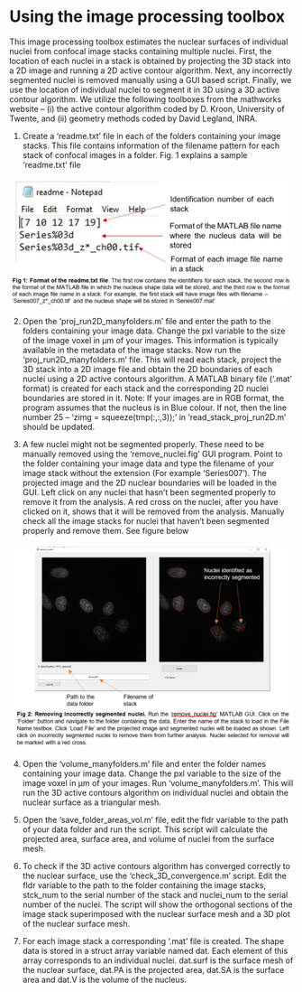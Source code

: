 # Using the image processing toolbox

This image processing toolbox estimates the nuclear surfaces of individual nuclei from confocal image stacks containing multiple nuclei. First, the location of each nuclei in a stack is obtained by projecting the 3D stack into a 2D image and running a 2D active contour algorithm. Next, any incorrectly segmented nuclei is removed manually using a GUI based script. Finally, we use the location of individual nuclei to segment it in 3D using a 3D active contour algorithm. We utilize the following toolboxes from the mathworks website – (i) the active contour algorithm coded by D. Kroon, University of Twente, and (ii) geometry methods coded by David Legland, INRA. 

1.	Create a ‘readme.txt’ file in each of the folders containing your image stacks. This file contains information of the filename pattern for each stack of confocal images in a folder. Fig. 1 explains a sample ‘readme.txt’ file

<img src="https://github.com/iitgoa-ml/3d-cells-nuclei-segmentation/blob/master/nuclei/watershed_active_snakes/img/img_1.PNG" style="width: 800px; height: auto;">

2.  Open the ‘proj_run2D_manyfolders.m’ file and enter the path to the folders containing your image data. Change the pxl variable to the size of the image voxel in μm of your images. This information is typically available in the metadata of the image stacks. Now run the ‘proj_run2D_manyfolders.m’ file. This will read each stack, project the 3D stack into a 2D image file and obtain the 2D boundaries of each nuclei using a 2D active contours algorithm. A MATLAB binary file (‘.mat’ format) is created for each stack and the corresponding 2D nuclei boundaries are stored in it. Note: If your images are in RGB format, the program assumes that the nucleus is in Blue colour. If not, then the line number 25 – ‘zimg = squeeze(tmp(:,:,3));’ in ‘read_stack_proj_run2D.m’ should be updated.

3.	A few nuclei might not be segmented properly. These need to be manually removed using the ‘remove_nuclei.fig’ GUI program. Point to the folder containing your image data and type the filename of your image stack without the extension (For example ‘Series007’). The projected image and the 2D nuclear boundaries will be loaded in the GUI. Left click on any nuclei that hasn’t been segmented properly to remove it from the analysis. A red cross on the nuclei, after you have clicked on it, shows that it will be removed from the analysis. Manually check all the image stacks for nuclei that haven’t been segmented properly and remove them. See figure below

<img src="https://github.com/iitgoa-ml/3d-cells-nuclei-segmentation/blob/master/nuclei/watershed_active_snakes/img/img_2.PNG" style="width: 800px; height: auto;">

4.	Open the ‘volume_manyfolders.m’ file and enter the folder names containing your image data. Change the pxl variable to the size of the image voxel in μm of your images. Run ‘volume_manyfolders.m’. This will run the 3D active contours algorithm on individual nuclei and obtain the nuclear surface as a triangular mesh.

5.	Open the ‘save_folder_areas_vol.m’ file, edit the fldr variable to the path of your data folder and run the script. This script will calculate the projected area, surface area, and volume of nuclei from the surface mesh.

6.	To check if the 3D active contours algorithm has converged correctly to the nuclear surface, use the ‘check_3D_convergence.m’ script. Edit the fldr variable to the path to the folder containing the image stacks, stck_num to the serial number of the stack and nuclei_num to the serial number of the nuclei. The script will show the orthogonal sections of the image stack superimposed with the nuclear surface mesh and a 3D plot of the nuclear surface mesh.

7.	For each image stack a corresponding ‘.mat’ file is created. The shape data is stored in a struct array variable named dat. Each element of this array corresponds to an individual nuclei. dat.surf is the surface mesh of the nuclear surface, dat.PA is the projected area, dat.SA is the surface area and dat.V is the volume of the nucleus. 
